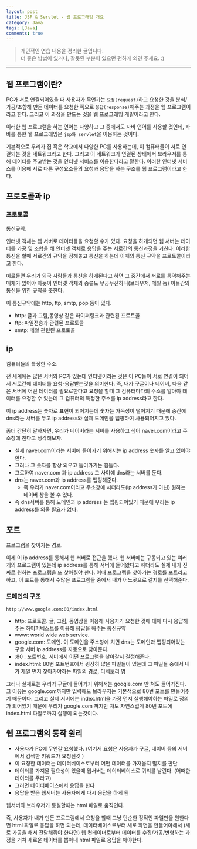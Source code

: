 ```yaml
---
layout: post
title: JSP & Servlet - 웹 프로그래밍 개요
category: Java
tags: [Java]
comments: true
---
```


> 개인적인 연습 내용을 정리한 글입니다.      
> 더 좋은 방법이 있거나, 잘못된 부분이 있으면 편하게 의견 주세요. :)

<hr>


## 웹 프로그램이란?

PC가 서로 연결되어있을 때 사용자가 무언가는 `요청(request)`하고 요청한 것을 분석/가공/조합해 만든 데이터를 요청한 쪽으로 `응답(response)`해주는 과정을 웹 프로그램이라고 한다. 그리고 이 과정을 만드는 것을 웹 프로그래밍 개발이라고 한다.

이러한 웹 프로그램을 하는 언어는 다양하고 그 중에서도 자바 언어를 사용할 것인데, 자바를 통한 웹 프로그래밍은 `jsp와 servlet`을 이용하는 것이다.

기본적으로 우리가 집 혹은 학교에서 다양한 PC를 사용하는데, 이 컴퓨터들이 서로 연결되는 것을 네트워크라고 한다. 그리고 이 네트워크가 연결된 상태에서 브라우저를 통해 데이터를 주고받는 것을 인터넷 서비스를 이용한다라고 말한다. 이러한 인터넷 서비스를 이용해 서로 다른 구성요소들의 요청과 응답을 하는 구조를 웹 프로그램이라고 한다.


## 프로토콜과 ip

### 프로토콜

통신규약.

인터넷 객체는 웹 서버로 데이터들을 요청할 수가 있다. 요청을 하게되면 웹 서버는 데이터를 가공 및 조합을 해 인터넷 객체로 응답을 주는 서로간의 통신과정을 거친다. 이러한 통신을 할때 서로간의 규약을 정해놓고 통신을 하는데 이때의 통신 규약을 프로토콜이라고 한다.

예로들면 우리가 외국 사람들과 통신을 하게된다고 하면 그 중간에서 서로를 통역해주는 매체가 있어야 하듯이 인터넷 객체의 종류도 무궁무진하니(브라우저, 메일 등) 이들간의 통신을 위한 규약을 뜻한다.

이 통신규약에는 http, ftp, smtp, pop 등이 있다.

- http: 글과 그림,동영상 같은 하이퍼링크과 관련된 프로토콜
- ftp: 파일전송과 관련된 프로토콜
- smtp: 메일 관련된 프로토콜


## ip

컴퓨터들의 특정한 주소.

전 세계에는 많은 서버와 PC가 있는데 인터넷이라는 것은 이 PC들이 서로 연결이 되어서 서로간에 데이터를 요청-응답받는것을 의미한다. 즉, 내가 구글이나 네이버, 다음 같은 서버에 어떤 데이터를 필요로한다고 요청을 할때 그 컴퓨터마다의 주소를 알아야 데이터를 요청할 수 있는데 그 컴퓨터의 특정한 주소를 ip address라고 한다.

이 ip address는 숫자로 표현이 되어지는데 숫자는 가독성이 떨어지기 때문에 중간에 dns라는 서버를 두고 ip address와 실제 도메인을 맵핑하여 사용되어지고 있다.

좀더 간단히 말하자면, 우리가 네이버라는 서버를 사용하고 싶어 naver.com이라고 주소창에 친다고 생각해보자.

- 실제 naver.com이라는 서버에 들어가기 위해서는 ip address 숫자를 알고 있어야 한다.
- 그러나 그 숫자를 항상 외우고 들어가기는 힘들다.
- 그로하여 naver.com 과 ip address 그 사이에 dns라는 서버를 둔다.
- dns는 naver.com과 ip address를 맵핑해준다.
  - 즉 우리가 naver.com이라고 주소창에 치더라도(ip address가 아닌) 원하는 네이버 창을 볼 수 있다.
- 즉 dns서버를 통해 도메인과 ip address 는 맵핑되어있기 때문에 우리는 ip address를 외울 필요가 없다.

## 포트

프로그램을 찾아가는 경로.

이제 이 ip address를 통해서 웹 서버로 접근을 했다. 웹 서버에는 구동되고 있는 여러개의 프로그램이 있는데 ip address를 통해 서버에 들어왔다고 하더라도 실제 내가 진짜로 원하는 프로그램을 또 찾아줘야 한다. 이때 프로그램을 찾아가는 경로를 포트라고 하고, 이 포트를 통해서 수많은 프로그램들 중에서 내가 어느곳으로 갈지를 선택해준다.


### 도메인의 구조

`http://www.google.com:80/index.html`

- http: 프로토콜. 글, 그림, 동영상을 이용해 사용자가 요청한 것에 대해 다시 응답해주는 하이퍼텍스트를 이용해 응답을 해주는 통신규약
- www: world wide web service.
- google.com: 도메인. 이 도메인을 주소창에 치면 dns는 도메인과 맵핑되어있는 구글 서버 ip address를 자동으로 찾아준다.
- :80 : 포트번호. 서버에서 어떤 프로그램을 찾아갈지 결정해준다.
- index.html: 80번 포트번호에서 굉장히 많은 파일들이 있는데 그 파일들 중에서 내가 제일 먼저 찾아가야하는 파일의 경로, 디렉토리 명

그러나 실제로는 우리가 구글에 들어가기 위해서는 google.com 만 쳐도 들어가진다. 그 이유는 google.com까지만 입력해도 브라우저는 기본적으로 80번 포트를 만들어주기 때문이다. 그리고 실제 서버에는 index.html을 가장 먼저 실행해야하는 파일로 정의가 되어있기 때문에 우리가 google.com 까지만 쳐도 자연스럽게 80번 포트에 index.html 파일로까지 실행이 되는것이다.


## 웹 프로그램의 동작 원리

- 사용자가 PC에 무언갈 요청했다. (여기서 요청은 사용자가 구글, 네이버 등의 서버에서 검색한 키워드가 요청된것 )
- 이 요청한 데이터는 데이터베이스로부터 어떤 데이터를 가져올지 말지를 판단
- 데이터를 가져올 필요성이 있을때 웹서버는 데이터베이스로 퀴리를 날린다. (어떠한 데이터를 주라고)
- 그러면 데이터베이스에서 응답을 한다
- 응답을 받은 웹서버는 사용자에게 다시 응답을 하게 됨

웹서버와 브라우저가 통실할때는 html 파일로 움직인다.

즉, 사용자가 내가 만든 프로그램에서 요청을 할때 그냥 단순한 정적인 파일만을 원한다면 html 파일로 응답을 하면 되는데, 데이터베이스로부터 새로 화면을 만들어야해서 (새로 가공을 해서 전달해줘야 한다면) 웹 컨테이너로부터 데이터를 수집/가공/변형하는 과정을 거쳐 새로운 데이터를 뽑아내 html 파일로 응답을 해야한다. 
